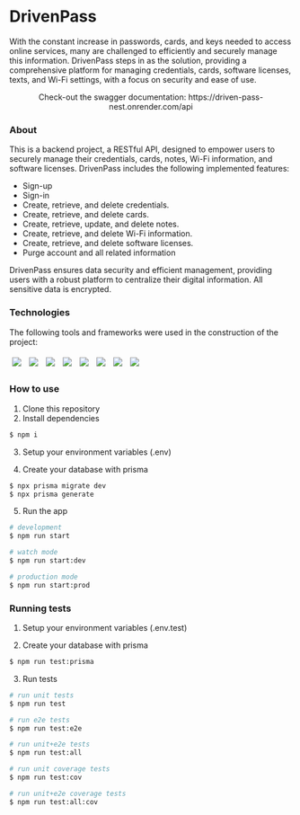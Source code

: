 # DrivenPass
With the constant increase in passwords, cards, and keys needed to access online services, many are challenged to efficiently and securely manage this information. DrivenPass steps in as the solution, providing a comprehensive platform for managing credentials, cards, software licenses, texts, and Wi-Fi settings, with a focus on security and ease of use.
<p align='center'>
  Check-out the swagger documentation: https://driven-pass-nest.onrender.com/api
</p>

### About
This is a backend project, a RESTful API, designed to empower users to securely manage their credentials, cards, notes, Wi-Fi information, and software licenses. DrivenPass includes the following implemented features:

<ul>
  <li>
    Sign-up
  </li>
  <li>
    Sign-in
  </li>
  <li>
    Create, retrieve, and delete credentials.
  </li>
  <li>
    Create, retrieve, and delete cards.
  </li>
  <li>
    Create, retrieve, update, and delete notes.
  </li>
  <li>
    Create, retrieve, and delete Wi-Fi information.
  </li>
  <li>
    Create, retrieve, and delete software licenses.
  </li>
  <li>
    Purge account and all related information
  </li>
</ul>

DrivenPass ensures data security and efficient management, providing users with a robust platform to centralize their digital information.
All sensitive data is encrypted.

### Technologies
The following tools and frameworks were used in the construction of the project:
<p>
  <img style='margin: 5px;' src='https://img.shields.io/badge/TypeScript-007ACC?style=for-the-badge&logo=typescript&logoColor=white'/>
  <img style='margin: 5px;' src='https://img.shields.io/badge/nestjs-E0234E?style=for-the-badge&logo=nestjs&logoColor=white'/>
  <img style='margin: 5px;' src='https://img.shields.io/badge/Jest-C21325?style=for-the-badge&logo=jest&logoColor=white'/>
  <img style='margin: 5px;' src='https://img.shields.io/badge/PostgreSQL-316192?style=for-the-badge&logo=postgresql&logoColor=white'/>
  <img style='margin: 5px;' src='https://img.shields.io/badge/Prisma-3982CE?style=for-the-badge&logo=Prisma&logoColor=white'/>
  <img style='margin: 5px;' src='https://img.shields.io/badge/JWT-000000?style=for-the-badge&logo=JSON%20web%20tokens&logoColor=white'/>
  <img style='margin: 5px;' src='https://img.shields.io/badge/prettier-1A2C34?style=for-the-badge&logo=prettier&logoColor=F7BA3E'/>
  <img style='margin: 5px;' src='https://img.shields.io/badge/eslint-3A33D1?style=for-the-badge&logo=eslint&logoColor=white'/>
</p>

### How to use
1. Clone this repository
2. Install dependencies
```bash
$ npm i
```

3. Setup your environment variables (.env)

4. Create your database with prisma
```bash
$ npx prisma migrate dev
$ npx prisma generate
```

5. Run the app
```bash
# development
$ npm run start

# watch mode
$ npm run start:dev

# production mode
$ npm run start:prod
```

### Running tests
1. Setup your environment variables (.env.test)
   
2. Create your database with prisma
```bash
$ npm run test:prisma
```

3. Run tests
```bash
# run unit tests
$ npm run test

# run e2e tests
$ npm run test:e2e

# run unit+e2e tests
$ npm run test:all

# run unit coverage tests
$ npm run test:cov

# run unit+e2e coverage tests
$ npm run test:all:cov
```
